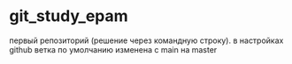 # git_study_epam
первый репозиторий (решение через командную строку). в настройках github ветка по умолчанию изменена с main на master
